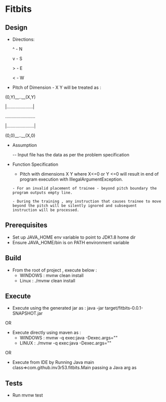 # Fitbits

Design
------

- Directions:

  ^ - N

  v - S

  \> - E

  < - W


- Pitch of Dimension - X Y will be treated as :

(0,Y)\_\_..\_\_(X,Y)

 \|.....................\|
 
  ........................
 
 \|......................\|
 
 (0,0)\_\_..\_\_(X,0) 
  
  
- Assumption
 
   -- Input file has the data as per the problem specification
  
- Function Specification
  	
  	 - Pitch with dimensions X Y where X<=0 or Y <=0 will result in end of program execution with IllegalArgumentException.
    
 	  - For an invalid placement of trainee - beyond pitch boundary the program outputs empty line.
    
 	  - During the training , any instruction that causes trainee to move beyond the pitch will be silently ignored and subsequent instruction will be processed.

Prerequisites
-------------
- Set up JAVA_HOME env variable to point to JDK1.8 home dir
- Ensure JAVA_HOME/bin is on PATH environment variable

Build
-----
- From the root of project , execute below :
  - WINDOWS :  mvnw clean install 
  - Linux   : ./mvnw clean install

Execute
-------
- Execute using the generated jar as :
     java -jar target/fitbits-0.0.1-SNAPSHOT.jar <AbsolutePathToInputFile>

OR

- Execute directly using maven as : 
  - WINDOWS : mvnw -q exec:java -Dexec.args="<AbsolutePathToInputFile>"
  - LINUX : ./mvnw -q exec:java -Dexec.args="<AbsolutePathToInputFile>"

OR

- Execute from IDE by Running Java main class=>com.github.inv3r53.fitbits.Main passing a Java arg as <AbsolutePathToInputFile>


Tests
-----
- Run mvnw test

